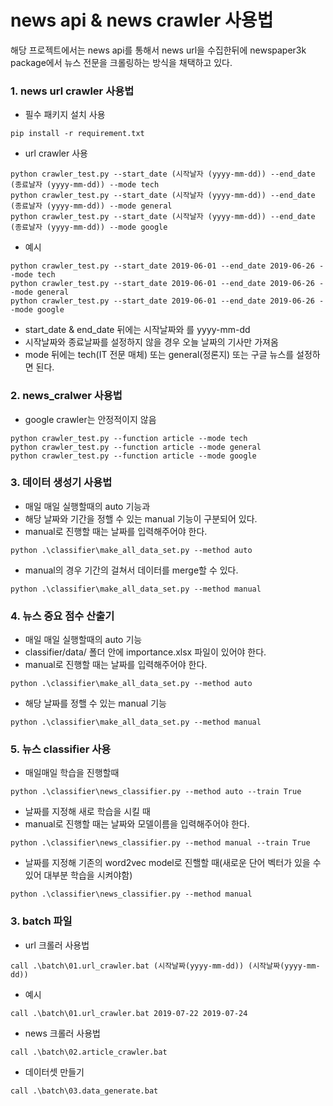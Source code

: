 # news api & news crawler 사용법

해당 프로젝트에서는 news api를 통해서 news url을 수집한뒤에 newspaper3k package에서 뉴스 전문을 크롤링하는 방식을 채택하고 있다.

### 1. news url crawler 사용법
+ 필수 패키지 설치 사용 
```{python}
pip install -r requirement.txt
```
+ url crawler 사용
```{python}
python crawler_test.py --start_date (시작날자 (yyyy-mm-dd)) --end_date (종료날자 (yyyy-mm-dd)) --mode tech
python crawler_test.py --start_date (시작날자 (yyyy-mm-dd)) --end_date (종료날자 (yyyy-mm-dd)) --mode general
python crawler_test.py --start_date (시작날자 (yyyy-mm-dd)) --end_date (종료날자 (yyyy-mm-dd)) --mode google
```
+ 예시
```{python}
python crawler_test.py --start_date 2019-06-01 --end_date 2019-06-26 --mode tech
python crawler_test.py --start_date 2019-06-01 --end_date 2019-06-26 --mode general
python crawler_test.py --start_date 2019-06-01 --end_date 2019-06-26 --mode google
```
+ start_date & end_date 뒤에는 시작날짜와 를 yyyy-mm-dd
+ 시작날짜와 종료날짜를 설정하지 않을 경우 오늘 날짜의 기사만 가져옴
+ mode 뒤에는 tech(IT 전문 매체) 또는 general(정론지) 또는 구글 뉴스를 설정하면 된다.

### 2. news_cralwer 사용법

+ google crawler는 안정적이지 않음
```{python}
python crawler_test.py --function article --mode tech
python crawler_test.py --function article --mode general
python crawler_test.py --function article --mode google
```

### 3. 데이터 생성기 사용법
+ 매일 매일 실행할때의 auto 기능과
+ 해당 날짜와 기간을 정핼 수 있는 manual 기능이 구분되어 있다.
+ manual로 진행할 때는 날짜를 입력해주어야 한다.
```{python}
python .\classifier\make_all_data_set.py --method auto
```
+ manual의 경우 기간의 걸쳐서 데이터를 merge할 수 있다.
```{python}
python .\classifier\make_all_data_set.py --method manual
```

### 4. 뉴스 중요 점수 산출기
+ 매일 매일 실행할때의 auto 기능
+ classifier/data/ 폴더 안에 importance.xlsx 파일이 있어야 한다.
+ manual로 진행할 때는 날짜를 입력해주어야 한다.
```{python}
python .\classifier\make_all_data_set.py --method auto
```
+ 해당 날짜를 정핼 수 있는 manual 기능
```{python}
python .\classifier\make_all_data_set.py --method manual
```
### 5. 뉴스 classifier 사용
+ 매일매일 학습을 진행할때
```{python}
python .\classifier\news_classifier.py --method auto --train True
```

+ 날짜를 지정해 새로 학습을 시킬 때
+ manual로 진행할 때는 날짜와 모델이름을 입력해주어야 한다.
```{python}
python .\classifier\news_classifier.py --method manual --train True
```
+ 날짜를 지정해 기존의 word2vec model로 진핼할 때(새로운 단어 벡터가 있을 수 있어 대부분 학습을 시켜야함)
```{python}
python .\classifier\news_classifier.py --method manual
```

### 3. batch 파일

+ url 크롤러 사용법
```{bash}
call .\batch\01.url_crawler.bat (시작날짜(yyyy-mm-dd)) (시작날짜(yyyy-mm-dd))
```

+ 예시
```{bash}
call .\batch\01.url_crawler.bat 2019-07-22 2019-07-24
```

+ news 크롤러 사용법
```{bash}
call .\batch\02.article_crawler.bat
```

+ 데이터셋 만들기
```{bash}
call .\batch\03.data_generate.bat
```
